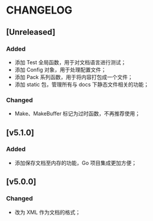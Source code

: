 # CHANGELOG

## [Unreleased]

### Added

- 添加 Test 全局函数，用于对文档语言进行测试；
- 添加 Config 对象，用于处理配置文件；
- 添加 Pack 系列函数，用于将内容打包成一个文件；
- 添加 static 包，管理所有与 docs 下静态文件相关的功能；

### Changed

- Make、MakeBuffer 标记为过时函数，不再推荐使用；

## [v5.1.0]

### Added

- 添加保存文档至内存的功能，Go 项目集成更加方便；

## [v5.0.0]

### Changed

- 改为 XML 作为文档的格式；
